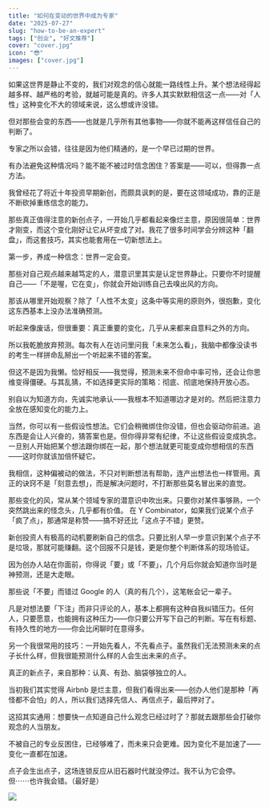 ```yaml
---
title: "如何在变动的世界中成为专家"
date: "2025-07-27"
slug: "how-to-be-an-expert"
tags: ["创业", "好文推荐"]
cover: "cover.jpg"
icon: "😎"
images: ["cover.jpg"]
---
```

如果这世界是静止不变的，我们对观念的信心就能一路线性上升。某个想法经得起越多样、越严格的考验，就越可能是真的。许多人其实默默相信这一点——对「人性」这种变化不大的领域来说，这么想或许没错。



但对那些会变的东西——也就是几乎所有其他事物——你就不能再这样信任自己的判断了。



专家之所以会错，往往是因为他们精通的，是一个早已过期的世界。



有办法避免这种情况吗？能不能不被过时信念困住？答案是——可以，但得靠一点方法。



我曾经花了将近十年投资早期新创，而颇具讽刺的是，要在这领域成功，靠的正是不断砍掉重练信念的能力。



那些真正值得注意的新创点子，一开始几乎都看起来像烂主意，原因很简单：世界才刚变，而这个变化刚好让它从坏变成了对。我花了很多时间学会分辨这种「翻盘」，而这套技巧，其实也能套用在一切新想法上。



第一步，养成一种信念：世界一定会变。



那些对自己观点越来越笃定的人，潜意识里其实是认定世界静止。只要你不时提醒自己——「不是喔，它在变」，你就会开始训练自己去嗅出风的方向。



那该从哪里开始观察？除了「人性不太变」这条中等实用的原则外，很抱歉，变化这东西基本上没办法准确预测。



听起来像废话，但很重要：真正重要的变化，几乎从来都来自意料之外的方向。



所以我乾脆放弃预测。每次有人在访问里问我「未来怎么看」，我脑中都像没读书的考生一样拼命乱掰出一个听起来不错的答案。



但这不是因为我懒。恰好相反——我觉得，预测未来不但命中率可怜，还会让你思维变得僵硬。与其乱猜，不如选择更实际的策略：彻底、彻底地保持开放心态。



别自以为知道方向，先诚实地承认——我根本不知道哪边才是对的。然后把注意力全放在感知变化的能力上。



当然，你可以有一些假设性想法。它们会稍微绑住你没错，但也会驱动你前进。追东西是会让人兴奋的，猜答案也是。但你得非常有纪律，不让这些假设变成执念。
一旦别人开始把某个想法跟你绑在一起，那个想法就更可能变成你想相信的东西——这时你就该加倍怀疑它。



我相信，这种偏被动的做法，不只对判断想法有帮助，连产出想法也一样管用。真正的诀窍不是「刻意去想」，而是解决问题时，不打断那些莫名冒出来的直觉。



那些变化的风，常从某个领域专家的潜意识中吹出来。只要你对某件事够熟，一个突然跳出来的怪念头，几乎都有价值。
在 Y Combinator，如果我们说某个点子「疯了点」，那通常是称赞——搞不好还比「这点子不错」更赞。



新创投资人有极高的动机要刷新自己的信念。只要比别人早一步意识到某个点子不是垃圾，那就可能赚翻。这个回报不只是钱，更是你整个判断体系的现场验证。



因为创办人站在你面前，你得说「要」或「不要」，几个月后你就会知道你当时是神预测，还是大走眼。



那些说「不要」而错过 Google 的人（真的有几个），这笔帐会记一辈子。



凡是对想法要「下注」而非只评论的人，基本上都拥有这种自我纠错压力。任何人，只要愿意，也能拥有这种压力——你只要公开写下自己的判断。写在有标题、有持久性的地方——你会比闲聊时在意得多。



另一个我很常用的技巧：一开始先看人，不先看点子。虽然我们无法预测未来的点子长什么样，但我很能预测什么样的人会生出未来的点子。



真正的新点子，来自那种：认真、有劲、脑袋够独立的人。



当初我们其实觉得 Airbnb 是烂主意，但我们看得出来——创办人他们是那种「再怪都不会怕」的人，所以我们选择先信人、再信点子，最后押对了。



这招其实通用：想要快一点知道自己什么观念已经过时了？那就去跟那些会打破你观念的人当朋友。



不被自己的专业反困住，已经够难了，而未来只会更难。因为变化不是加速了——变化一直都在加速。



点子会生出点子，这场连锁反应从旧石器时代就没停过。我不认为它会停。
但⋯⋯也许我会错。（最好是）




![](https://prod-files-secure.s3.us-west-2.amazonaws.com/112d0858-5090-4d34-a606-b75eb8d65fd2/46476355-9cf3-4e99-9b7a-3531bc426380/1000202064.png?X-Amz-Algorithm=AWS4-HMAC-SHA256&X-Amz-Content-Sha256=UNSIGNED-PAYLOAD&X-Amz-Credential=ASIAZI2LB466Z4CEKPGP%2F20250804%2Fus-west-2%2Fs3%2Faws4_request&X-Amz-Date=20250804T060123Z&X-Amz-Expires=3600&X-Amz-Security-Token=IQoJb3JpZ2luX2VjEAUaCXVzLXdlc3QtMiJIMEYCIQD9I3%2FOLvbw3UnFcz0kldIf5dBkP46KLjnP1sSZaCotFwIhAIRT5LjWjsmjwPDpGbgasODlp820OXZpHv%2FFAW%2FkyVz%2FKv8DCD4QABoMNjM3NDIzMTgzODA1Igy1MhjVovs2dblMW8Qq3APm2poOlNj4Kn%2Ff3ik8qDtWKEKJpcoVqHkEt4GmxlKdC8cdJs6E3DMlM0TJKdxKjRsJYJZ%2BEirsX7f2gtLWxTt4398FyEiQPvsEwSLkh%2FGfj3NzcTbl5yDBvPbCOjV0Dm4T1axBNxjnFGDRl3OJsVHEGuqbYyIXKyiQcO9C0tGVB3UcumUEPTLGe3X40P%2BCNXnG9AbWQrCnoyhs1KxMVRxR9NPYZA18HbTmKtyqfTdHzn%2B4zN36dLEGLOh9b21GroJn65uPPFjoaw%2F1tDRforrOncOsq2aqEa70Fw5efIqzHwGwRBKMFY7FwctL%2Fu7FBFKeq%2FsN8vW1PqsJ8cRr%2FmVeWYK0dSSVp3211p5LGQenbg8cxr%2BzODH90b8VXeJdQ0jBpq9S4okYyZ%2BGnj%2BZYmO3HysAI2kRCMAmMDvEHYrPM%2FN0sshYwvFKOerT2mf6wfHd0t7JhvxNlXnpQuGxt1geGmSHZUjzo%2F0NTFy2uu2uBrzdBuSjb4N%2B%2FxS7Bpp11PrKsHaRUMHoqd6jWAgEKNoU7LLr5LNXnSOxoW7HOoPMCl4tBDQCuBuc8h%2B1RoSWWRfRD7WyPdUfEVF3jLwE15UyGY4WMElUMcQwYV%2FWFC2x%2FgCqqD3%2F74ECbn%2FvaTCr88DEBjqkAdOXbX%2Flg4Dvrft%2F0pcU7kNPoAHx1M29XiCphzUe96gwNlYtWJ7eXI%2FXMpv8a%2BSbHzYxH791xSC38ef6uq0udyAlAo1Gn3XjFovGha7EJ8QH%2BJkY8H%2BuMwCca9RPzq4C6mTICRnVvhX5FOVkj5uqE%2B5u0gh87CO%2BUQgPLFDgpKPGOdv3gd6DOi4LjpgdAmI1pB4c60%2BNcVId7NO9wgVKqQMWiljs&X-Amz-Signature=feccf4b141c820297c6dafa0db01515e41ec3eb1713a5609ec8f32fe818eb6df&X-Amz-SignedHeaders=host&x-amz-checksum-mode=ENABLED&x-id=GetObject)

